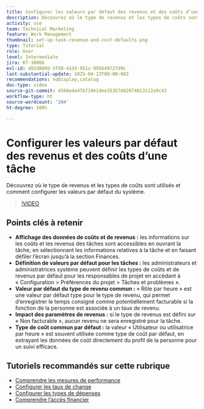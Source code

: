 ```yaml
---
title: Configurer les valeurs par défaut des revenus et des coûts d’une tâche
description: Découvrez où le type de revenus et les types de coûts sont utilisés et comment configurer les valeurs par défaut du système.
activity: use
team: Technical Marketing
feature: Work Management
thumbnail: set-up-task-revenue-and-cost-defaults.png
type: Tutorial
role: User
level: Intermediate
jira: KT-10066
exl-id: d82d889d-3f50-41d3-951c-995b49727d9c
last-substantial-update: 2025-04-23T00:00:00Z
recommendations: noDisplay,catalog
doc-type: video
source-git-commit: 4568e4e47b719e2dee35357d42674613112a9c43
workflow-type: ht
source-wordcount: '204'
ht-degree: 100%

---
```



# Configurer les valeurs par défaut des revenus et des coûts d’une tâche

Découvrez où le type de revenus et les types de coûts sont utilisés et comment configurer les valeurs par défaut du système.

>[!VIDEO](https://video.tv.adobe.com/v/3457685/?quality=12&learn=on&enablevpops)

## Points clés à retenir

* **Affichage des données de coûts et de revenus :** les informations sur les coûts et les revenus des tâches sont accessibles en ouvrant la tâche, en sélectionnant les informations relatives à la tâche et en faisant défiler l’écran jusqu’à la section Finances.
* **Définition de valeurs par défaut pour les tâches :** les administrateurs et administratrices système peuvent définir les types de coûts et de revenus par défaut pour les responsables de projet en accédant à « Configuration > Préférences du projet > Tâches et problèmes ».
* **Valeur par défaut du type de revenu commun :** « Rôle par heure » est une valeur par défaut type pour le type de revenu, qui permet d’enregistrer le temps consigné comme potentiellement facturable si la fonction de la personne est associée à un taux de revenu.
* **Impact des paramètres de revenus :** si le type de revenus est défini sur « Non facturable », aucun revenu ne sera enregistré pour la tâche.
* **Type de coût commun par défaut :** la valeur « Utilisateur ou utilisatrice par heure » est souvent utilisée comme type de coût par défaut, en extrayant les données de coût directement du profil de la personne pour un suivi efficace.


## Tutoriels recommandés sur cette rubrique

* [Comprendre les mesures de performance](/help/manage-work/project-finances/understand-performance-metrics.md)
* [Configurer les taux de change](/help/manage-work/project-finances/set-up-exchange-rates.md)
* [Configurer les types de dépenses](/help/manage-work/project-finances/set-up-expense-types.md)
* [Comprendre l’accès financier](/help/manage-work/project-finances/understand-financial-access.md)
